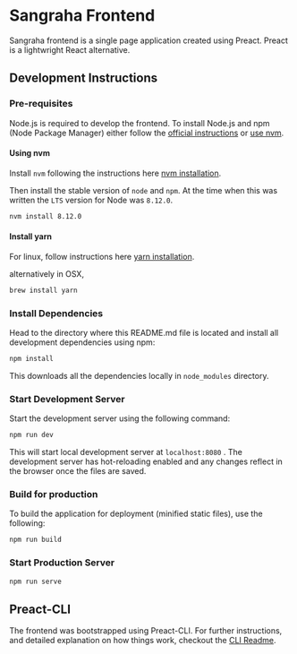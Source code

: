 # Sangraha Frontend

Sangraha frontend is a single page application created using Preact. Preact is a lightwright React alternative.

## Development Instructions

### Pre-requisites

Node.js is required to develop the frontend. To install Node.js and npm (Node Package Manager) either follow the [official instructions](https://nodejs.org/en/) or [use nvm](https://github.com/creationix/nvm).

#### Using nvm

Install `nvm` following the instructions here [nvm installation](https://github.com/creationix/nvm).

Then install the stable version of `node` and `npm`. At the time when this was written the `LTS` version for Node was `8.12.0`.

```bash
nvm install 8.12.0
```

#### Install yarn

For linux, follow instructions here [yarn installation](https://yarnpkg.com/lang/en/docs/install/#debian-stable).

alternatively in OSX,

```bash
brew install yarn
```

### Install Dependencies

Head to the directory where this README.md file is located and install all development dependencies using npm:

```bash
npm install
```

This downloads all the dependencies locally in `node_modules` directory.

### Start Development Server

Start the development server using the following command:

```bash
npm run dev
```

This will start local development server at `localhost:8080` . The development server has hot-reloading enabled and any changes reflect in the browser once the files are saved.


### Build for production

To build the application for deployment (minified static files), use the following:

```bash
npm run build
```

### Start Production Server

```bash
npm run serve
```

## Preact-CLI

The frontend was bootstrapped using Preact-CLI. For further instructions, and detailed explanation on how things work, checkout the [CLI Readme](https://github.com/developit/preact-cli/blob/master/README.md).
